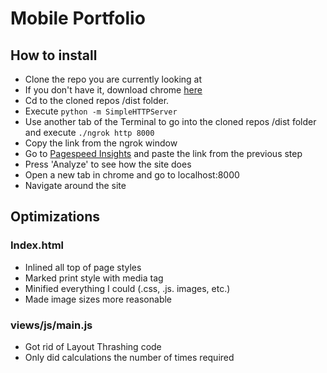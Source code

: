 # Mobile Portfolio

## How to install
* Clone the repo you are currently looking at
* If you don't have it, download chrome [here](https://www.google.com/chrome/browser/desktop/index.html?brand=CHBD&gclid=CjwKEAiA94nCBRDxismumrL83icSJAAeeETQ-d3MxlvL5DJA8Li-ICOASrywx0w7ySeUCc8Mz8kp_BoCmpvw_wcB)
* Cd to the cloned repos /dist folder.
* Execute `python -m SimpleHTTPServer`
* Use another tab of the Terminal to go into the cloned repos /dist folder and execute `./ngrok http 8000`
* Copy the link from the ngrok window
* Go to [Pagespeed Insights](https://developers.google.com/speed/pagespeed/insights/) and paste the link from the previous step
* Press 'Analyze' to see how the site does
* Open a new tab in chrome and go to localhost:8000
* Navigate around the site

## Optimizations

### Index.html
* Inlined all top of page styles
* Marked print style with media tag
* Minified everything I could (.css, .js. images, etc.)
* Made image sizes more reasonable

### views/js/main.js
* Got rid of Layout Thrashing code
* Only did calculations the number of times required
